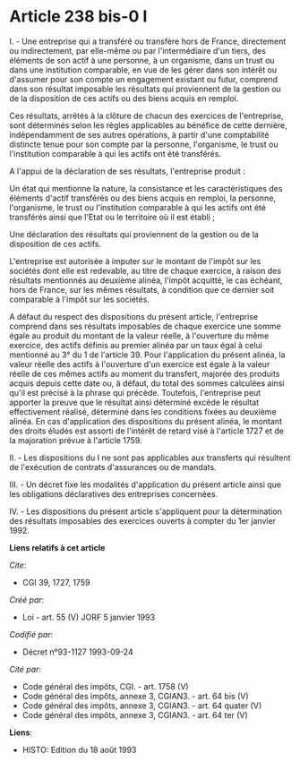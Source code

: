# Article 238 bis-0 I

I. - Une entreprise qui a transféré ou transfère hors de France, directement ou indirectement, par elle-même ou par
l'intermédiaire d'un tiers, des éléments de son actif à une personne, à un organisme, dans un trust ou dans une institution
comparable, en vue de les gérer dans son intérêt ou d'assumer pour son compte un engagement existant ou futur, comprend dans
son résultat imposable les résultats qui proviennent de la gestion ou de la disposition de ces actifs ou des biens acquis en
remploi.

Ces résultats, arrêtés à la clôture de chacun des exercices de l'entreprise, sont déterminés selon les règles applicables au
bénéfice de cette dernière, indépendamment de ses autres opérations, à partir d'une comptabilité distincte tenue pour son
compte par la personne, l'organisme, le trust ou l'institution comparable à qui les actifs ont été transférés.

A l'appui de la déclaration de ses résultats, l'entreprise produit :

Un état qui mentionne la nature, la consistance et les caractéristiques des éléments d'actif transférés ou des biens acquis
en remploi, la personne, l'organisme, le trust ou l'institution comparable à qui les actifs ont été transférés ainsi que
l'Etat ou le territoire où il est établi ;

Une déclaration des résultats qui proviennent de la gestion ou de la disposition de ces actifs.

L'entreprise est autorisée à imputer sur le montant de l'impôt sur les sociétés dont elle est redevable, au titre de chaque
exercice, à raison des résultats mentionnés au deuxième alinéa, l'impôt acquitté, le cas échéant, hors de France, sur les
mêmes résultats, à condition que ce dernier soit comparable à l'impôt sur les sociétés.

A défaut du respect des dispositions du présent article, l'entreprise comprend dans ses résultats imposables de chaque
exercice une somme égale au produit du montant de la valeur réelle, à l'ouverture du même exercice, des actifs définis au
premier alinéa par un taux égal à celui mentionné au 3° du 1 de l'article 39. Pour l'application du présent alinéa, la valeur
réelle des actifs à l'ouverture d'un exercice est égale à la valeur réelle de ces mêmes actifs au moment du transfert,
majorée des produits acquis depuis cette date ou, à défaut, du total des sommes calculées ainsi qu'il est précisé à la phrase
qui précède. Toutefois, l'entreprise peut apporter la preuve que le résultat ainsi déterminé excède le résultat effectivement
réalisé, déterminé dans les conditions fixées au deuxième alinéa. En cas d'application des dispositions du présent alinéa, le
montant des droits éludés est assorti de l'intérêt de retard visé à l'article 1727 et de la majoration prévue à l'article
1759.

II. - Les dispositions du I ne sont pas applicables aux transferts qui résultent de l'exécution de contrats d'assurances ou
de mandats.

III. - Un décret fixe les modalités d'application du présent article ainsi que les obligations déclaratives des entreprises
concernées.

IV. - Les dispositions du présent article s'appliquent pour la détermination des résultats imposables des exercices ouverts à
compter du 1er janvier 1992.

**Liens relatifs à cet article**

_Cite_:

  - CGI 39, 1727, 1759

_Créé par_:

  - Loi - art. 55 (V) JORF 5 janvier 1993

_Codifié par_:

  - Décret n°93-1127 1993-09-24

_Cité par_:

  - Code général des impôts, CGI. - art. 1758 (V)
  - Code général des impôts, annexe 3, CGIAN3. - art. 64 bis (V)
  - Code général des impôts, annexe 3, CGIAN3. - art. 64 quater (V)
  - Code général des impôts, annexe 3, CGIAN3. - art. 64 ter (V)

**Liens**:

  - HISTO: Edition du 18 août 1993
